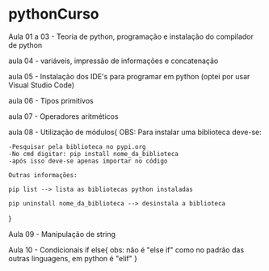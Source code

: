 # pythonCurso

Aula 01 a 03 - Teoria de python, programação e instalação do compilador de python

aula 04 - variáveis, impressão de informações e concatenação

aula 05 - Instalação dos IDE's para programar em python (optei por usar Visual Studio Code)

aula 06 - Tipos primitivos

aula 07 - Operadores aritméticos 

aula 08 - Utilização de módulos{
    OBS: Para instalar uma biblioteca deve-se:

    -Pesquisar pela biblioteca no pypi.org
    -No cmd digitar: pip install nome_da_biblioteca
    -após isso deve-se apenas importar no código

    Outras informações: 

    pip list --> lista as bibliotecas python instaladas

    pip uninstall nome_da_biblioteca --> desinstala a biblioteca
}

Aula 09 - Manipulação de string

Aula 10 - Condicionais  if else{
    obs: não é "else if" como no padrão das outras linguagens, em python é "elif"
}